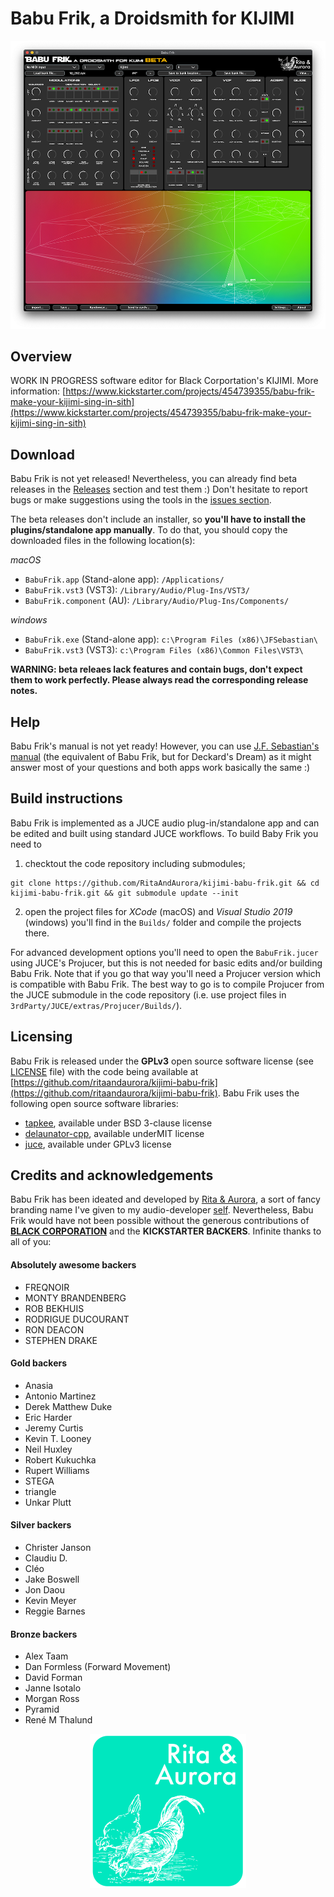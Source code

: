 # Babu Frik, a Droidsmith for KIJIMI

![Babu Frik screenshot](docs/screenshot_beta_1000.png)

## Overview

WORK IN PROGRESS software editor for Black Corportation's KIJIMI. More information: [https://www.kickstarter.com/projects/454739355/babu-frik-make-your-kijimi-sing-in-sith](https://www.kickstarter.com/projects/454739355/babu-frik-make-your-kijimi-sing-in-sith) 


## Download

Babu Frik is not yet released! Nevertheless, you can already find beta releases in the [Releases](https://github.com/RitaAndAurora/kijimi-babu-frik/releases) section and test them :)
Don't hesitate to report bugs or make suggestions using the tools in the [issues section](https://github.com/ritaandaurora/kijimi-babu-frik/issues).

The beta releases don't include an installer, so **you'll have to install the plugins/standalone app manually**. To do that, you should copy the downloaded files in the following location(s):

*macOS*
 
  * `BabuFrik.app` (Stand-alone app): `/Applications/`
  * `BabuFrik.vst3` (VST3): `/Library/Audio/Plug-Ins/VST3/`
  * `BabuFrik.component` (AU): `/Library/Audio/Plug-Ins/Components/`

 *windows*
 
  * `BabuFrik.exe` (Stand-alone app): `c:\Program Files (x86)\JFSebastian\`
  * `BabuFrik.vst3` (VST3): `c:\Program Files (x86)\Common Files\VST3\`


**WARNING: beta releaes lack features and contain bugs, don't expect them to work perfectly. Please always read the corresponding release notes.**


## Help

Babu Frik's manual is not yet ready! However, you can use [J.F. Sebastian's manual](https://github.com/RitaAndAurora/ddrm-jfsebastian/blob/master/MANUAL.md) (the equivalent of Babu Frik, but for Deckard's Dream) as it might answer most of your questions and both apps work basically the same :)


## Build instructions

Babu Frik is implemented as a JUCE audio plug-in/standalone app and can be edited and built using standard JUCE workflows. To build Baby Frik you need to

1) checktout the code repository including submodules;

```
git clone https://github.com/RitaAndAurora/kijimi-babu-frik.git && cd kijimi-babu-frik.git && git submodule update --init
```

2) open the project files  for *XCode* (macOS) and *Visual Studio 2019* (windows) you'll find in the `Builds/` folder and compile the projects there.

For advanced development options you'll need to open the `BabuFrik.jucer` using JUCE's Projucer, but this is not needed for basic edits and/or building Babu Frik. Note that if you go that way you'll need a Projucer version which is compatible with Babu Frik. The best way to go is to compile Projucer from the JUCE submodule in the code repository (i.e. use project files in `3rdParty/JUCE/extras/Projucer/Builds/`). 


## Licensing

Babu Frik is released under the **GPLv3** open source software license (see [LICENSE](https://github.com/ritaandaurora/ddrm-jfsebastian/blob/master/LICENSE) file) with the code being available at  [https://github.com/ritaandaurora/kijimi-babu-frik](https://github.com/ritaandaurora/kijimi-babu-frik). Babu Frik uses the following open source software libraries: 

 * [tapkee](http://tapkee.lisitsyn.me), available under BSD 3-clause license 
 * [delaunator-cpp](https://github.com/delfrrr/delaunator-cpp), available underMIT license
 * [juce](https://juce.com), available under GPLv3 license 
 


## Credits and acknowledgements

Babu Frik has been ideated and developed by [Rita & Aurora](https://ritaandaurora.github.io), a sort of fancy branding name I've given to my audio-developer [self](https://ffont.github.io). Nevertheless, Babu Frik would have not been possible without the generous contributions of [**BLACK CORPORATION**](http://black-corporation.com) and the **KICKSTARTER BACKERS**. Infinite thanks to all of you:

#### Absolutely awesome backers
 - FREQNOIR
 - MONTY BRANDENBERG
 - ROB BEKHUIS
 - RODRIGUE DUCOURANT
 - RON DEACON
 - STEPHEN DRAKE

#### Gold backers
- Anasia
- Antonio Martinez
- Derek Matthew Duke
- Eric Harder
- Jeremy Curtis
- Kevin T. Looney
- Neil Huxley
- Robert Kukuchka
- Rupert Williams
- STEGA
- triangle
- Unkar Plutt


#### Silver backers
- Christer Janson
- Claudiu D.
- Cléo
- Jake Boswell
- Jon Daou
- Kevin Meyer
- Reggie Barnes


#### Bronze backers
- Alex Taam
- Dan Formless (Forward Movement)
- David Forman
- Janne Isotalo
- Morgan Ross
- Pyramid
- René M Thalund


<p align="center">
<a href="https://ritaandaurora.github.io"><img src="docs/Rita&AuroraAudioLogo-square.png" width="250" /></a>
</p>
